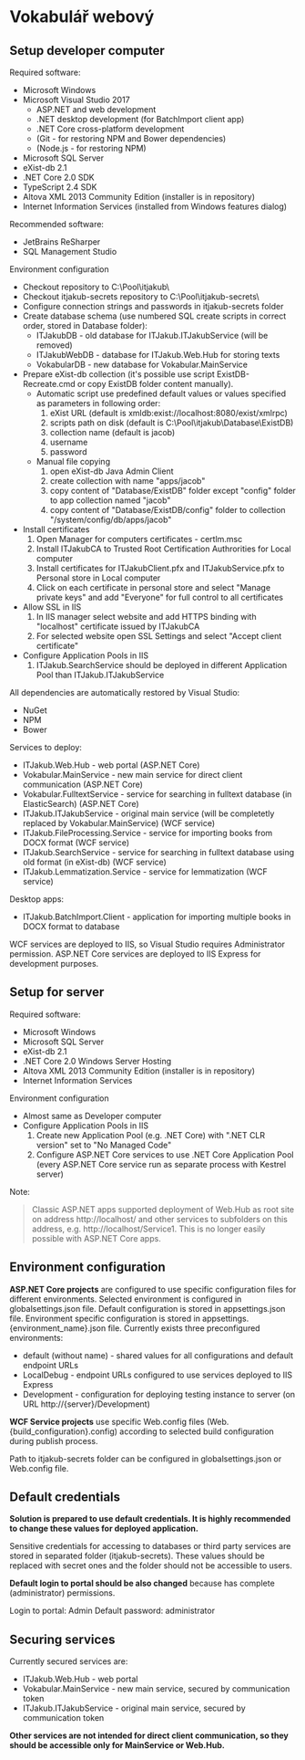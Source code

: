 # Vokabulář webový

## Setup developer computer

Required software:
* Microsoft Windows
* Microsoft Visual Studio 2017
  * ASP.NET and web development
  * .NET desktop development (for BatchImport client app)
  * .NET Core cross-platform development
  * (Git - for restoring NPM and Bower dependencies)
  * (Node.js - for restoring NPM)
* Microsoft SQL Server
* eXist-db 2.1
* .NET Core 2.0 SDK
* TypeScript 2.4 SDK
* Altova XML 2013 Community Edition (installer is in repository)
* Internet Information Services (installed from Windows features dialog)

Recommended software:
* JetBrains ReSharper
* SQL Management Studio

Environment configuration
* Checkout repository to C:\Pool\itjakub\
* Checkout itjakub-secrets repository to C:\Pool\itjakub-secrets\
* Configure connection strings and passwords in itjakub-secrets folder
* Create database schema (use numbered SQL create scripts in correct order, stored in Database folder):
  * ITJakubDB - old database for ITJakub.ITJakubService (will be removed)
  * ITJakubWebDB - database for ITJakub.Web.Hub for storing texts
  * VokabularDB - new database for Vokabular.MainService
* Prepare eXist-db collection (it's possible use script ExistDB-Recreate.cmd or copy ExistDB folder content manually).
  * Automatic script use predefined default values or values specified as parameters in following order:
    1. eXist URL (default is xmldb:exist://localhost:8080/exist/xmlrpc)
    2. scripts path on disk (default is C:\Pool\itjakub\Database\ExistDB)
    3. collection name (default is jacob)
    4. username
    5. password
  * Manual file copying
    1. open eXist-db Java Admin Client
	2. create collection with name "apps/jacob"
	3. copy content of "Database/ExistDB" folder except "config" folder to app collection named "jacob"
	4. copy content of "Database/ExistDB/config" folder to collection "/system/config/db/apps/jacob"
* Install certificates
  1. Open Manager for computers certificates - certlm.msc
  2. Install ITJakubCA to Trusted Root Certification Authrorities for Local computer
  3. Install certificates for ITJakubClient.pfx and ITJakubService.pfx to Personal store in Local computer
  4. Click on each certificate in personal store and select "Manage private keys" and add "Everyone" for full control to all certificates
* Allow SSL in IIS
  1. In IIS manager select website and add HTTPS binding with "localhost" certificate issued by ITJakubCA
  2. For selected website open SSL Settings and select "Accept client certificate"
* Configure Application Pools in IIS
  1. ITJakub.SearchService should be deployed in different Application Pool than ITJakub.ITJakubService

All dependencies are automatically restored by Visual Studio:
* NuGet
* NPM
* Bower

Services to deploy:
* ITJakub.Web.Hub - web portal (ASP.NET Core)
* Vokabular.MainService - new main service for direct client communication (ASP.NET Core)
* Vokabular.FulltextService - service for searching in fulltext database (in ElasticSearch) (ASP.NET Core)
* ITJakub.ITJakubService - original main service (will be completetly replaced by Vokabular.MainService) (WCF service)
* ITJakub.FileProcessing.Service - service for importing books from DOCX format (WCF service)
* ITJakub.SearchService - service for searching in fulltext database using old format (in eXist-db) (WCF service)
* ITJakub.Lemmatization.Service - service for lemmatization (WCF service)

Desktop apps:
* ITJakub.BatchImport.Client - application for importing multiple books in DOCX format to database

WCF services are deployed to IIS, so Visual Studio requires Administrator permission.
ASP.NET Core services are deployed to IIS Express for development purposes.

## Setup for server

Required software:
* Microsoft Windows
* Microsoft SQL Server
* eXist-db 2.1
* .NET Core 2.0 Windows Server Hosting
* Altova XML 2013 Community Edition (installer is in repository)
* Internet Information Services

Environment configuration
* Almost same as Developer computer
* Configure Application Pools in IIS
  1. Create new Application Pool (e.g. .NET Core) with ".NET CLR version" set to "No Managed Code"
  2. Configure ASP.NET Core services to use .NET Core Application Pool (every ASP.NET Core service run as separate process with Kestrel server)

Note:

> Classic ASP.NET apps supported deployment of Web.Hub as root site on address http://localhost/ and other services to subfolders on this address, e.g. http://localhost/Service1.
> This is no longer easily possible with ASP.NET Core apps.

## Environment configuration

**ASP.NET Core projects** are configured to use specific configuration files for different environments.
Selected environment is configured in globalsettings.json file. Default configuration is stored in appsettings.json file.
Environment specific configuration is stored in appsettings.{environment_name}.json file.
Currently exists three preconfigured environments:
* default (without name) - shared values for all configurations and default endpoint URLs
* LocalDebug - endpoint URLs configured to use services deployed to IIS Express
* Development - configuration for deploying testing instance to server (on URL http://{server}/Development)

**WCF Service projects** use specific Web.config files (Web.{build_configuration}.config) according to selected build configuration during publish process.

Path to itjakub-secrets folder can be configured in globalsettings.json or Web.config file.

## Default credentials

**Solution is prepared to use default credentials. It is highly recommended to change these values for deployed application.**

Sensitive credentials for accessing to databases or third party services are stored in separated folder (itjakub-secrets).
These values should be replaced with secret ones and the folder should not be accessible to users.

**Default login to portal should be also changed** because has complete (administrator) permissions.

Login to portal: Admin
Default password: administrator

## Securing services

Currently secured services are:
* ITJakub.Web.Hub - web portal
* Vokabular.MainService - new main service, secured by communication token
* ITJakub.ITJakubService - original main service, secured by communication token

**Other services are not intended for direct client communication, so they should be accessible only for MainService or Web.Hub.**
